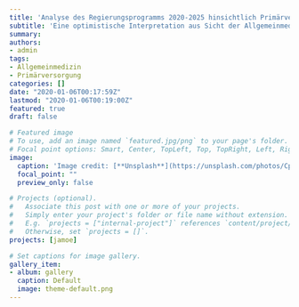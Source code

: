 ```yaml
---
title: 'Analyse des Regierungsprogramms 2020-2025 hinsichtlich Primärversorgung'
subtitle: 'Eine optimistische Interpretation aus Sicht der Allgemeinmedizin'
summary: 
authors:
- admin
tags:
- Allgemeinmedizin
- Primärversorgung
categories: []
date: "2020-01-06T00:17:59Z"
lastmod: "2020-01-06T00:19:00Z"
featured: true
draft: false

# Featured image
# To use, add an image named `featured.jpg/png` to your page's folder.
# Focal point options: Smart, Center, TopLeft, Top, TopRight, Left, Right, BottomLeft, Bottom, BottomRight
image:
  caption: 'Image credit: [**Unsplash**](https://unsplash.com/photos/CpkOjOcXdUY)'
  focal_point: ""
  preview_only: false

# Projects (optional).
#   Associate this post with one or more of your projects.
#   Simply enter your project's folder or file name without extension.
#   E.g. `projects = ["internal-project"]` references `content/project/deep-learning/index.md`.
#   Otherwise, set `projects = []`.
projects: [jamoe]

# Set captions for image gallery.
gallery_item:
- album: gallery
  caption: Default
  image: theme-default.png
---  
```


